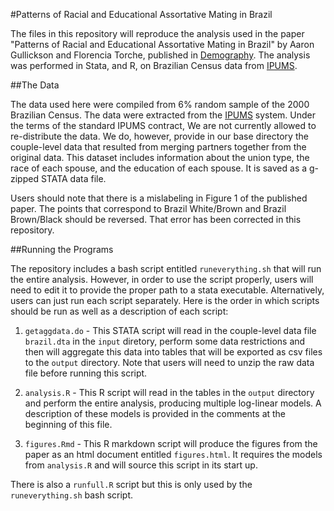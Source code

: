 #Patterns of Racial and Educational Assortative Mating in Brazil

The files in this repository will reproduce the analysis used in the paper "Patterns of Racial and Educational Assortative Mating in Brazil" by Aaron Gullickson and Florencia Torche, published in [Demography](http://link.springer.com/article/10.1007/s13524-014-0300-2). The analysis was performed in Stata, and R, on Brazilian Census data from [IPUMS](http://www.ipums.org). 

##The Data

The data used here were compiled from 6% random sample of the 2000 Brazilian Census. The data were extracted from the [IPUMS](http://www.ipums.org) system. Under the terms of the standard IPUMS contract, We are not currently allowed to re-distribute the data. We do, however, provide in our base directory the couple-level data that resulted from merging partners together from the original data. This dataset includes information about the union type, the race of each spouse, and the education of each spouse. It is saved as a g-zipped STATA data file. 

Users should note that there is a mislabeling in Figure 1 of the published paper. The points that correspond to Brazil White/Brown and Brazil Brown/Black should be reversed. That error has been corrected in this repository. 

##Running the Programs

The repository includes a bash script entitled `runeverything.sh` that will run the entire analysis. However, in order to use the script properly, users will need to edit it to provide the proper path to a stata executable. Alternatively, users can just run each script separately. Here is the order in which scripts should be run as well as a description of each script:

1.	 `getaggdata.do` - This STATA script will read in the couple-level data file `brazil.dta` in the `input` diretory, perform some data restrictions and then will aggregate this data into tables that will be exported as csv files to the `output` directory. Note that users will need to unzip the raw data file before running this script. 

2. `analysis.R` - This R script will read in the tables in the `output` directory and perform the entire analysis, producing multiple log-linear models. A description of these models is provided in the comments at the beginning of this file. 

3. `figures.Rmd` - This R markdown script will produce the figures from the paper as an html document entitled `figures.html`. It requires the models from `analysis.R` and will source this script in its start up. 

There is also a `runfull.R` script but this is only used by the `runeverything.sh` bash script. 